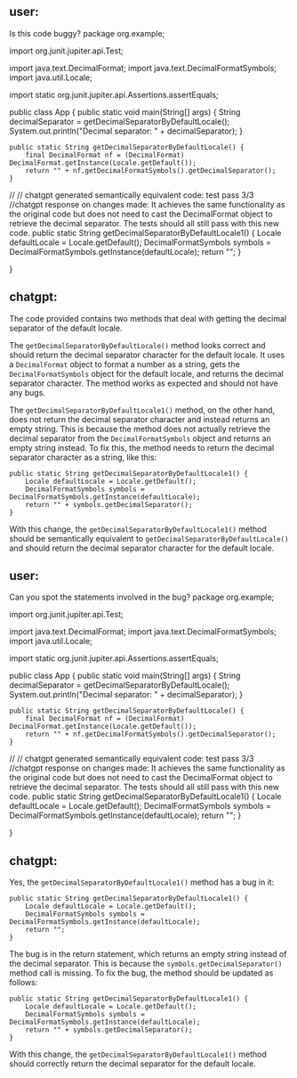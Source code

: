 

## user: 

Is this code buggy?
package org.example;

import org.junit.jupiter.api.Test;

import java.text.DecimalFormat;
import java.text.DecimalFormatSymbols;
import java.util.Locale;

import static org.junit.jupiter.api.Assertions.assertEquals;

public class App {
    public static void main(String[] args) {
        String decimalSeparator = getDecimalSeparatorByDefaultLocale();
        System.out.println("Decimal separator: " + decimalSeparator);
    }

    public static String getDecimalSeparatorByDefaultLocale() {
        final DecimalFormat nf = (DecimalFormat) DecimalFormat.getInstance(Locale.getDefault());
        return "" + nf.getDecimalFormatSymbols().getDecimalSeparator();
    }

//    // chatgpt generated  semantically equivalent code: test pass 3/3
    //chatgpt response on changes made: It achieves the same functionality as the original code but does not need to cast the DecimalFormat object to retrieve the decimal separator. The tests should all still pass with this new code.
    public static String getDecimalSeparatorByDefaultLocale1() {
        Locale defaultLocale = Locale.getDefault();
        DecimalFormatSymbols symbols = DecimalFormatSymbols.getInstance(defaultLocale);
        return "";
    }

}

## chatgpt: 

The code provided contains two methods that deal with getting the decimal separator of the default locale. 

The `getDecimalSeparatorByDefaultLocale()` method looks correct and should return the decimal separator character for the default locale. It uses a `DecimalFormat` object to format a number as a string, gets the `DecimalFormatSymbols` object for the default locale, and returns the decimal separator character. The method works as expected and should not have any bugs.

The `getDecimalSeparatorByDefaultLocale1()` method, on the other hand, does not return the decimal separator character and instead returns an empty string. This is because the method does not actually retrieve the decimal separator from the `DecimalFormatSymbols` object and returns an empty string instead. To fix this, the method needs to return the decimal separator character as a string, like this:

```
public static String getDecimalSeparatorByDefaultLocale1() {
    Locale defaultLocale = Locale.getDefault();
    DecimalFormatSymbols symbols = DecimalFormatSymbols.getInstance(defaultLocale);
    return "" + symbols.getDecimalSeparator();
}
```

With this change, the `getDecimalSeparatorByDefaultLocale1()` method should be semantically equivalent to `getDecimalSeparatorByDefaultLocale()` and should return the decimal separator character for the default locale.

## user: 

Can you spot the statements involved in the bug?
package org.example;

import org.junit.jupiter.api.Test;

import java.text.DecimalFormat;
import java.text.DecimalFormatSymbols;
import java.util.Locale;

import static org.junit.jupiter.api.Assertions.assertEquals;

public class App {
    public static void main(String[] args) {
        String decimalSeparator = getDecimalSeparatorByDefaultLocale();
        System.out.println("Decimal separator: " + decimalSeparator);
    }

    public static String getDecimalSeparatorByDefaultLocale() {
        final DecimalFormat nf = (DecimalFormat) DecimalFormat.getInstance(Locale.getDefault());
        return "" + nf.getDecimalFormatSymbols().getDecimalSeparator();
    }

//    // chatgpt generated  semantically equivalent code: test pass 3/3
    //chatgpt response on changes made: It achieves the same functionality as the original code but does not need to cast the DecimalFormat object to retrieve the decimal separator. The tests should all still pass with this new code.
    public static String getDecimalSeparatorByDefaultLocale1() {
        Locale defaultLocale = Locale.getDefault();
        DecimalFormatSymbols symbols = DecimalFormatSymbols.getInstance(defaultLocale);
        return "";
    }

}

## chatgpt: 

Yes, the `getDecimalSeparatorByDefaultLocale1()` method has a bug in it:

```
public static String getDecimalSeparatorByDefaultLocale1() {
    Locale defaultLocale = Locale.getDefault();
    DecimalFormatSymbols symbols = DecimalFormatSymbols.getInstance(defaultLocale);
    return "";
}
```

The bug is in the return statement, which returns an empty string instead of the decimal separator. This is because the `symbols.getDecimalSeparator()` method call is missing. To fix the bug, the method should be updated as follows:

```
public static String getDecimalSeparatorByDefaultLocale1() {
    Locale defaultLocale = Locale.getDefault();
    DecimalFormatSymbols symbols = DecimalFormatSymbols.getInstance(defaultLocale);
    return "" + symbols.getDecimalSeparator();
}
```

With this change, the `getDecimalSeparatorByDefaultLocale1()` method should correctly return the decimal separator for the default locale.